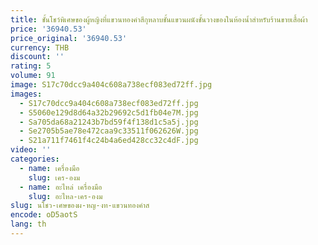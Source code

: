 ```yaml
---
title: ชั้นโชว์พิเศษของผู้หญิงที่แขวนทองคำสีกุหลาบชั้นแขวนผนังชั้นวางของในห้องน้ำสำหรับร้านขายเสื้อผ้า
price: '36940.53'
price_original: '36940.53'
currency: THB
discount: ''
rating: 5
volume: 91
image: S17c70dcc9a404c608a738ecf083ed72ff.jpg
images:
  - S17c70dcc9a404c608a738ecf083ed72ff.jpg
  - S5060e129d8d64a32b29692c5d1fb04e7M.jpg
  - Sa705da68a21243b7bd59f4f138d1c5a5j.jpg
  - Se2705b5ae78e472caa9c33511f062626W.jpg
  - S21a711f7461f4c24b4a6ed428cc32c4dF.jpg
video: ''
categories:
  - name: เครื่องมือ
    slug: เคร-องม
  - name: อะไหล่ เครื่องมือ
    slug: อะไหล-เคร-องม
slug: นโชว-เศษของผ-หญ-งท-แขวนทองคำส
encode: oD5aotS
lang: th
---
```

  